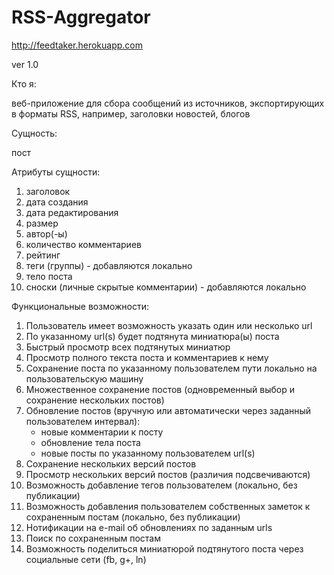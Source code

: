 RSS-Aggregator
==============
http://feedtaker.herokuapp.com

ver 1.0

Кто я:

веб-приложение для сбора сообщений из источников, экспортирующих в форматы RSS, например, заголовки новостей, блогов

Сущность:

пост

Атрибуты сущности:

1) заголовок
2) дата создания
3) дата редактирования
4) размер
5) автор(-ы)
6) количество комментариев
7) рейтинг
8) теги (группы) - добавляются локально
9) тело поста
10) сноски (личные скрытые комментарии) - добавляются локально

Функциональные возможности:
1) Пользователь имеет возможность указать один или несколько url
2) По указанному url(s) будет подтянута миниатюра(ы) поста
3) Быстрый просмотр всех подтянутых миниатюр
4) Просмотр полного текста поста и комментариев к нему
5) Сохранение поста по указанному пользователем пути локально на пользовательскую машину
6) Множественное сохранение постов (одновременный выбор и сохранение нескольких постов)
7) Обновление постов (вручную или автоматически через заданный пользователем интервал):
    - новые комментарии к посту
    - обновление тела поста
    - новые посты по указанному пользователем url(s)
8) Сохранение нескольких версий постов
9) Просмотр нескольких версий постов (различия подсвечиваются)
10) Возможность добавление тегов пользователем (локально, без публикации)
11) Возможность добавления пользователем собственных заметок к сохраненным постам (локально, без публикации)
12) Нотификации на e-mail об обновлениях по заданным urls
13) Поиск по сохраненным постам
14) Возможность поделиться миниатюрой подтянутого поста через социальные сети (fb, g+, ln)
